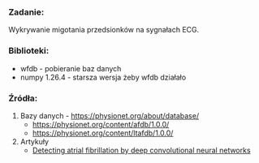 ### Zadanie:
Wykrywanie migotania przedsionków na sygnałach ECG.

### Biblioteki:
* wfdb - pobieranie baz danych
* numpy 1.26.4 - starsza wersja żeby wfdb działało

### Źródła:
1. Bazy danych - https://physionet.org/about/database/
    * https://physionet.org/content/afdb/1.0.0/
    * https://physionet.org/content/ltafdb/1.0.0/
2. Artykuły
    * [Detecting atrial fibrillation by deep convolutional neural networks](https://www-1webofscience-1com-1q5yy4oq600f4.wbg2.bg.agh.edu.pl/wos/woscc/full-record/WOS:000424187100009)
